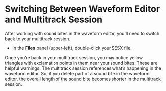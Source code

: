 # Switching Between Waveform Editor and Multitrack Session

After working with sound bites in the waveform editor, you'll need to switch back to your multitrack session.

* In the **Files** panel (upper-left), double-click your SESX file.

Once you’re back in your multitrack session, you may notice yellow triangles with exclamation points in them near your sound bites. These are helpful warnings. The multitrack session references what’s happening in the waveform editor. So, if you delete part of a sound bite in the waveform editor, the overall length of the sound bite becomes shorter in the multitrack session.
